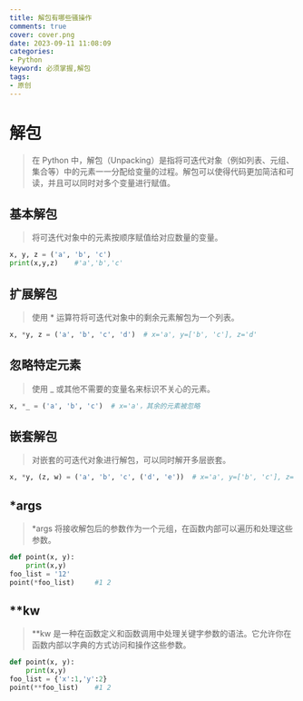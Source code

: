 ```yaml
---
title: 解包有哪些骚操作
comments: true
cover: cover.png
date: 2023-09-11 11:08:09
categories:
- Python
keyword: 必须掌握,解包
tags:
- 原创
---
```


# 解包
> 在 Python 中，解包（Unpacking）是指将可迭代对象（例如列表、元组、集合等）中的元素一一分配给变量的过程。解包可以使得代码更加简洁和可读，并且可以同时对多个变量进行赋值。

## 基本解包
> 将可迭代对象中的元素按顺序赋值给对应数量的变量。
```python
x, y, z = ('a', 'b', 'c')
print(x,y,z)    #'a','b','c'
```

## 扩展解包
> 使用 * 运算符将可迭代对象中的剩余元素解包为一个列表。
```python
x, *y, z = ('a', 'b', 'c', 'd')  # x='a', y=['b', 'c'], z='d'
```

## 忽略特定元素
> 使用 _ 或其他不需要的变量名来标识不关心的元素。
```python
x, *_ = ('a', 'b', 'c')  # x='a'，其余的元素被忽略
```

## 嵌套解包
> 对嵌套的可迭代对象进行解包，可以同时解开多层嵌套。
```python
x, *y, (z, w) = ('a', 'b', 'c', ('d', 'e'))  # x='a', y=['b', 'c'], z='d', w='e'
```

## *args
> *args 将接收解包后的参数作为一个元组，在函数内部可以遍历和处理这些参数。
```python
def point(x, y):
    print(x,y)
foo_list = '12'
point(*foo_list)     #1 2
```

## **kw
> **kw 是一种在函数定义和函数调用中处理关键字参数的语法。它允许你在函数内部以字典的方式访问和操作这些参数。
```python
def point(x, y):
    print(x,y)
foo_list = {'x':1,'y':2}
point(**foo_list)    #1 2
```

